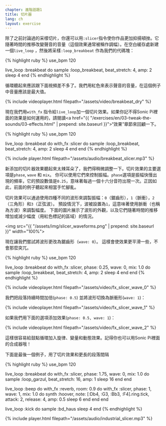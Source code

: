 ```yaml
---
chapter: 進階話題1
title: 切片器
lang: ch
layout: exercise
---
```


除了之前討論過的采樣切片，你還可以用`:slicer`指令使你作品更加抑揚頓挫。它隨著時間的推移改變聲音的音量（這個效果通常被稱作調幅）。在空白緩存處新建一個`live_loop` ，然後將采樣`:loop_breakbeat` 作為我們的代碼塊：

{% highlight ruby %}
use_bpm 120

live_loop :breakbeat do
  sample :loop_breakbeat, beat_stretch: 4, amp: 2
  sleep 4
end
{% endhighlight %}

循環聽起來應該跟下面視頻差不多了。我們用紅色來表示聲音的音量，在這個例子中音量應該是最大值。

{% include videoplayer.html filepath="/assets/video/breakbeat_dry" %}

現在我們用`with_fx` 指令給`live_loop`加一個切片效果。如果你記不得Sonic Pi裡面的效果是如何運用的，請閱讀<a href="{{ "/exercises/en/03-tweak-the-sounds/03-effects.html" | prepend: site.baseurl }}">“效果”</a>章節來回顧一下。

{% highlight ruby %}
use_bpm 120

live_loop :breakbeat do
  with_fx :slicer do
    sample :loop_breakbeat, beat_stretch: 4, amp: 2
    sleep 4
  end
end
{% endhighlight %}

{% include player.html filepath="/assets/audio/breakbeat_slicer.mp3" %}

新添加的切片器效果聽起來太辣耳朵了，我們得稍微調整一下。切片效果的主要選項是`phase`, `wave` 和 `mix`。 你可以使用它們來控制振幅。`phase`選項是振幅快慢出現的頻率，它的預設數值是`0.25`，意味著每過一個十六分音符出現一次。正因如此，前面的例子聽起來相當手忙腳亂。

切片效果可以通過使用四種不同的波形來調製振幅：`0`（鋸齒形），`1`（脈衝），`2`（三角形）和`3`（正弦波）。 預設情況下，波被設置為`1`，這意味著使用脈衝（也稱為方波）來調製幅度。 下面的圖片展示了波形的外觀，以及它們隨著時間的推移增加或減少幅度（用紅色標記的區域）的情況。

<img src="{{ "/assets/img/slicer_waveforms.png" | prepend: site.baseurl }}" width="100%">

現在讓我們嘗試將波形更改為鋸齒形（`wave: 0`）。 這樣會使效果更平滑一些，不會那麼突兀。

{% highlight ruby %}
use_bpm 120

live_loop :breakbeat do
  with_fx :slicer, phase: 0.25, wave: 0, mix: 1.0 do
    sample :loop_breakbeat, beat_stretch: 4, amp: 2
    sleep 4
  end
end
{% endhighlight %}

{% include videoplayer.html filepath="/assets/video/fx_slicer_wave_0" %}

我們把段落持續時間加倍(`phase: 0.5`) 並將波形切換為脈衝形(`wave: 1`)：

{% include videoplayer.html filepath="/assets/video/fx_slicer_wave_1" %}

如果我們用下面的選項添加效果(`phase: 0.5, wave: 1`)：

{% include videoplayer.html filepath="/assets/video/fx_slicer_wave_2" %}

這樣很容易給鼓點循環加入旋律、變量和動態效果。記得你也可以用Sonic Pi裡面的合成器哦！

下面是最後一個例子，用了切片效果和更長的段落間隔

{% highlight ruby %}
use_bpm 120

live_loop :breakbeat do
  with_fx :slicer, phase: 1.75, wave: 0, mix: 1.0 do
    sample :loop_garzul, beat_stretch: 16, amp: 1
    sleep 16
  end
end

live_loop :beep do
  with_fx :reverb, room: 0.9 do
    with_fx :slicer, phase: 1, wave: 1, mix: 1.0 do
      synth :hoover, note: [:Db4, :G3, :Bb3, :F4].ring.tick, attack: 2, release: 4, amp: 0.5
      sleep 6
    end
  end
end

live_loop :kick do
  sample :bd_haus
  sleep 4
end
{% endhighlight %}

{% include player.html filepath="/assets/audio/industrial_slicer.mp3" %}
